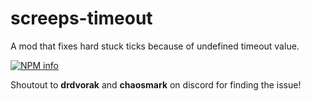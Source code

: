 # screeps-timeout
A mod that fixes hard stuck ticks because of undefined timeout value.

[![NPM info](https://nodei.co/npm/screepsmod-timeout.png?mini=true)](https://npmjs.org/package/screepsmod-timeout)

Shoutout to **drdvorak** and **chaosmark** on discord for finding the issue!
